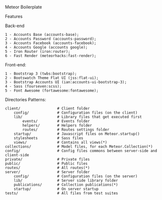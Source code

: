 Meteor Boilerplate

Features

Back-end

	1 - Accounts Base (accounts-base);
	2 - Accounts Password (accounts-password);
	3 - Accounts Facebook (accounts-facebook);
	4 - Accounts Google (accounts google);
	5 - Iron Router (iron:router);
	6 - Fast Render (meteorhacks:fast-render);


Front-end:

	1 - Bootstrap 3 (twbs:bootstrap);
	2 - Bootswatch Theme Flat UI (jss:flat-ui);
	3 - Bootstrap Accounts UI (ian:accounts-ui-bootstrap-3);
	4 - Sass (fourseven:scss);
	5 - Font Awesome (fortawesome:fontawesome);


Directories Patterns:

```
client/                 # Client folder
    config/             # Configuration files (on the client)
    lib/                # Library files that get executed first
    	events/			# Events folder
    	helpers/		# Helpers folder
    	routes/			# Routes settings folder
    startup/            # Javascript files on Meteor.startup()
    stylesheets         # Sass files
    views/              # Contains all views(*)
collections/            # Model files, for each Meteor.Collection(*)
config/					# Config files commons between server-side and client-side
private/                # Private files
public/                 # Public files
routes/                 # All routes(*)
server/                 # Server folder
	config/				# Configuration files (on the server)
    lib/                # Server side library folder
    publications/       # Collection publications(*)
    startup/            # On server startup
tests/					# All files from test suites
```